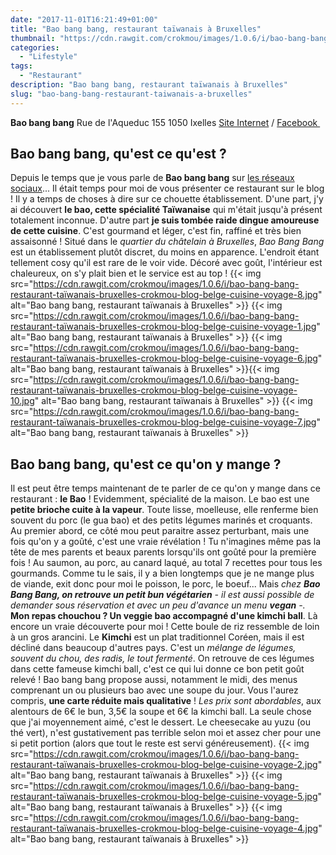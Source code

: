 ```yaml
---
date: "2017-11-01T16:21:49+01:00"
title: "Bao bang bang, restaurant taïwanais à Bruxelles"
thumbnail: "https://cdn.rawgit.com/crokmou/images/1.0.6/i/bao-bang-bang-restaurant-taïwanais-bruxelles-crokmou-blog-belge-cuisine-voyage-3.jpg"
categories:
  - "Lifestyle"
tags:
  - "Restaurant"
description: "Bao bang bang, restaurant taïwanais à Bruxelles"
slug: "bao-bang-bang-restaurant-taiwanais-a-bruxelles"
---
```


**Bao bang bang** Rue de l'Aqueduc 155 1050 Ixelles [Site Internet](http://baobangbang.be/) / [Facebook ](https://www.facebook.com/baobangbangbruxelles/)

## **Bao bang bang, qu'est ce qu'est ?**

Depuis le temps que je vous parle de **Bao bang bang** sur [les réseaux sociaux](https://www.instagram.com/p/BZqO_f9FVGK/?taken-by=crokmou.blog)... Il était temps pour moi de vous présenter ce restaurant sur le blog ! Il y a temps de choses à dire sur ce chouette établissement. D'une part, j'y ai découvert **le bao, cette spécialité Taïwanaise** qui m'était jusqu'à présent totalement inconnue. D'autre part **je suis tombée raide dingue amoureuse de cette cuisine**. C'est gourmand et léger, c'est fin, raffiné et très bien assaisonné ! Situé dans le _quartier du châtelain à Bruxelles_, _Bao Bang Bang_ est un établissement plutôt discret, du moins en apparence. L'endroit étant tellement cosy qu'il est rare de le voir vide. Décoré avec goût, l'intérieur est chaleureux, on s'y plait bien et le service est au top ! {{< img src="https://cdn.rawgit.com/crokmou/images/1.0.6/i/bao-bang-bang-restaurant-taïwanais-bruxelles-crokmou-blog-belge-cuisine-voyage-8.jpg" alt="Bao bang bang, restaurant taïwanais à Bruxelles" >}} {{< img src="https://cdn.rawgit.com/crokmou/images/1.0.6/i/bao-bang-bang-restaurant-taïwanais-bruxelles-crokmou-blog-belge-cuisine-voyage-1.jpg" alt="Bao bang bang, restaurant taïwanais à Bruxelles" >}} {{< img src="https://cdn.rawgit.com/crokmou/images/1.0.6/i/bao-bang-bang-restaurant-taïwanais-bruxelles-crokmou-blog-belge-cuisine-voyage-6.jpg" alt="Bao bang bang, restaurant taïwanais à Bruxelles" >}}{{< img src="https://cdn.rawgit.com/crokmou/images/1.0.6/i/bao-bang-bang-restaurant-taïwanais-bruxelles-crokmou-blog-belge-cuisine-voyage-10.jpg" alt="Bao bang bang, restaurant taïwanais à Bruxelles" >}} {{< img src="https://cdn.rawgit.com/crokmou/images/1.0.6/i/bao-bang-bang-restaurant-taïwanais-bruxelles-crokmou-blog-belge-cuisine-voyage-7.jpg" alt="Bao bang bang, restaurant taïwanais à Bruxelles" >}}

## **Bao bang bang, qu'est ce qu'on y mange ?**

Il est peut être temps maintenant de te parler de ce qu'on y mange dans ce restaurant : **le Bao** ! Evidemment, spécialité de la maison. Le bao est une **petite brioche cuite à la vapeur**. Toute lisse, moelleuse, elle renferme bien souvent du porc (le gua bao) et des petits légumes marinés et croquants. Au premier abord, ce côté mou peut paraitre assez perturbant, mais une fois qu'on y a goûté, c'est une vraie révélation ! Tu n'imagines même pas la tête de mes parents et beaux parents lorsqu'ils ont goûté pour la première fois ! Au saumon, au porc, au canard laqué, au total 7 recettes pour tous les gourmands. Comme tu le sais, il y a bien longtemps que je ne mange plus de viande, exit donc pour moi le poisson, le porc, le boeuf... Mais _chez **Bao Bang Bang, on retrouve un petit bun végétarien** - il est aussi possible de demander sous réservation et avec un peu d'avance un menu **vegan** -._ **Mon repas chouchou ? Un veggie bao accompagné d'une kimchi ball**. Là encore un vraie découverte pour moi ! Cette boule de riz ressemble de loin à un gros arancini. Le **Kimchi** est un plat traditionnel Coréen, mais il est décliné dans beaucoup d'autres pays. C'est un _mélange de légumes, souvent du chou, des radis, le tout fermenté_. On retrouve de ces légumes dans cette fameuse kimchi ball, c'est ce qui lui donne ce bon petit goût relevé ! Bao bang bang propose aussi, notamment le midi, des menus comprenant un ou plusieurs bao avec une soupe du jour. Vous l'aurez compris, **une carte réduite mais qualitative** ! _Les prix sont abordables_, aux alentours de 6€ le bun, 3,5€ la soupe et 6€ la kimchi ball. La seule chose que j'ai moyennement aimé, c'est le dessert. Le cheesecake au yuzu (ou thé vert), n'est gustativement pas terrible selon moi et assez cher pour une si petit portion (alors que tout le reste est servi généreusement). {{< img src="https://cdn.rawgit.com/crokmou/images/1.0.6/i/bao-bang-bang-restaurant-taïwanais-bruxelles-crokmou-blog-belge-cuisine-voyage-2.jpg" alt="Bao bang bang, restaurant taïwanais à Bruxelles" >}} {{< img src="https://cdn.rawgit.com/crokmou/images/1.0.6/i/bao-bang-bang-restaurant-taïwanais-bruxelles-crokmou-blog-belge-cuisine-voyage-5.jpg" alt="Bao bang bang, restaurant taïwanais à Bruxelles" >}} {{< img src="https://cdn.rawgit.com/crokmou/images/1.0.6/i/bao-bang-bang-restaurant-taïwanais-bruxelles-crokmou-blog-belge-cuisine-voyage-4.jpg" alt="Bao bang bang, restaurant taïwanais à Bruxelles" >}}
